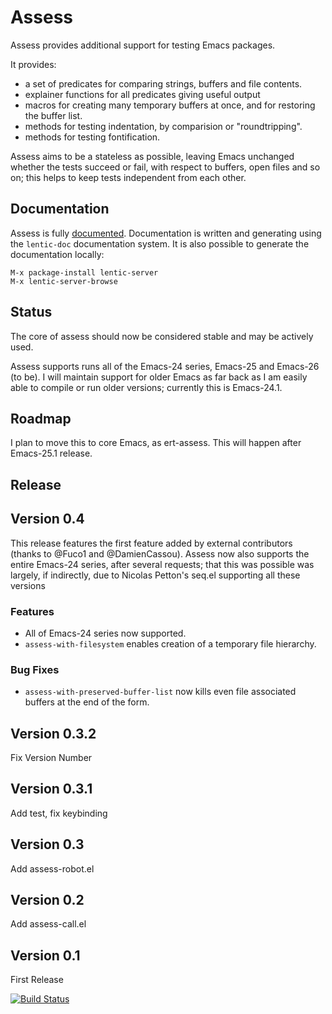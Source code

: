 Assess
========

Assess provides additional support for testing Emacs packages.

It provides:
  - a set of predicates for comparing strings, buffers and file contents.
  - explainer functions for all predicates giving useful output
  - macros for creating many temporary buffers at once, and for restoring the
    buffer list.
  - methods for testing indentation, by comparision or "roundtripping".
  - methods for testing fontification.

Assess aims to be a stateless as possible, leaving Emacs unchanged whether
the tests succeed or fail, with respect to buffers, open files and so on; this
helps to keep tests independent from each other.

Documentation
-------------

Assess is fully
[documented](http://homepages.cs.ncl.ac.uk/phillip.lord/lentic/assess-doc.html).
Documentation is written and generating using the `lentic-doc` documentation
system. It is also possible to generate the documentation locally:

    M-x package-install lentic-server
    M-x lentic-server-browse


Status
------

The core of assess should now be considered stable and may be actively used.

Assess supports runs all of the Emacs-24 series, Emacs-25 and Emacs-26 (to
be). I will maintain support for older Emacs as far back as I am easily able
to compile or run older versions; currently this is Emacs-24.1.

Roadmap
-------

I plan to move this to core Emacs, as ert-assess. This will happen after
Emacs-25.1 release.

Release
-------

## Version 0.4

This release features the first feature added by external contributors
(thanks to @Fuco1 and @DamienCassou). Assess now also supports the entire Emacs-24
series, after several requests; that this was possible was largely, if
indirectly, due to Nicolas Petton's seq.el supporting all these versions

### Features

- All of Emacs-24 series now supported.
- `assess-with-filesystem` enables creation of a temporary file hierarchy.

### Bug Fixes
 - `assess-with-preserved-buffer-list` now kills even file associated buffers
   at the end of the form.

## Version 0.3.2

Fix Version Number

## Version 0.3.1

Add test, fix keybinding

## Version 0.3

Add assess-robot.el

## Version 0.2

Add assess-call.el

## Version 0.1

First Release

[![Build Status](https://travis-ci.org/phillord/assess.svg)](https://travis-ci.org/phillord/assess)
